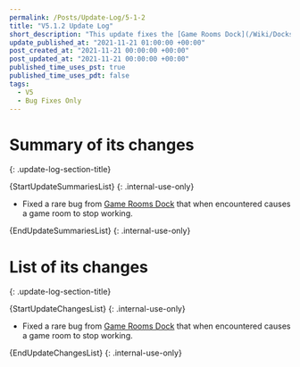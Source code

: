 ```yaml
---
permalink: /Posts/Update-Log/5-1-2
title: "V5.1.2 Update Log"
short_description: "This update fixes the [Game Rooms Dock](/Wiki/Docks/Game-Rooms-Dock)."
update_published_at: "2021-11-21 01:00:00 +00:00"
post_created_at: "2021-11-21 00:00:00 +00:00"
post_updated_at: "2021-11-21 00:00:00 +00:00"
published_time_uses_pst: true
published_time_uses_pdt: false
tags:
  - V5
  - Bug Fixes Only
---
```


# Summary of its changes
{: .update-log-section-title}

{StartUpdateSummariesList}
{: .internal-use-only}

* Fixed a rare bug from [Game Rooms Dock](/Wiki/Docks/Game-Rooms-Dock) that when encountered causes a game room to stop working.

{EndUpdateSummariesList}
{: .internal-use-only}

# List of its changes
{: .update-log-section-title}

{StartUpdateChangesList}
{: .internal-use-only}

* Fixed a rare bug from [Game Rooms Dock](/Wiki/Docks/Game-Rooms-Dock) that when encountered causes a game room to stop working.

{EndUpdateChangesList}
{: .internal-use-only}
